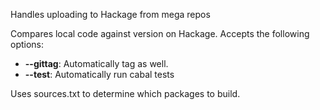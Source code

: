Handles uploading to Hackage from mega repos

Compares local code against version on Hackage. Accepts the following options:

* __--gittag__: Automatically tag as well.
* __--test__: Automatically run cabal tests

Uses sources.txt to determine which packages to build.
